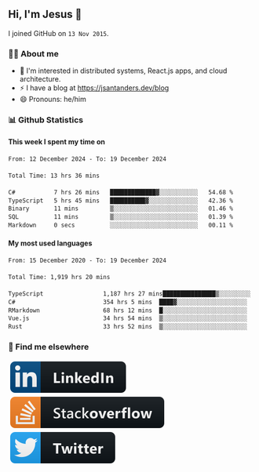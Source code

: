 ## Hi, I'm Jesus 👋

I joined GitHub on `13 Nov 2015`.

<!-- Talking about you -->

### 👨‍💻 About me

- 👦 I'm interested in distributed systems, React.js apps, and cloud architecture.
- ⚡️ I have a blog at <https://jsantanders.dev/blog>
- 😄 Pronouns: he/him

### 📊 Github Statistics

#### This week I spent my time on

<!--START_SECTION:weekly-->

```txt
From: 12 December 2024 - To: 19 December 2024

Total Time: 13 hrs 36 mins

C#           7 hrs 26 mins   █████████████▓░░░░░░░░░░░   54.68 %
TypeScript   5 hrs 45 mins   ██████████▓░░░░░░░░░░░░░░   42.36 %
Binary       11 mins         ▒░░░░░░░░░░░░░░░░░░░░░░░░   01.46 %
SQL          11 mins         ▒░░░░░░░░░░░░░░░░░░░░░░░░   01.39 %
Markdown     0 secs          ░░░░░░░░░░░░░░░░░░░░░░░░░   00.11 %
```

<!--END_SECTION:weekly-->

#### My most used languages

<!--START_SECTION:alltime-->

```txt
From: 15 December 2020 - To: 19 December 2024

Total Time: 1,919 hrs 20 mins

TypeScript                 1,187 hrs 27 mins███████████████▒░░░░░░░░░   61.87 %
C#                         354 hrs 5 mins  ████▓░░░░░░░░░░░░░░░░░░░░   18.45 %
RMarkdown                  68 hrs 12 mins  █░░░░░░░░░░░░░░░░░░░░░░░░   03.55 %
Vue.js                     34 hrs 54 mins  ▒░░░░░░░░░░░░░░░░░░░░░░░░   01.82 %
Rust                       33 hrs 52 mins  ▒░░░░░░░░░░░░░░░░░░░░░░░░   01.77 %
```

<!--END_SECTION:alltime-->

### 📢 Find me elsewhere

<p>
  <a target="_blank" href="https://linkedin.com/in/jsantanders">
    <img src="https://github.com/jsantanders/jsantanders/blob/master/img/linkedin.svg" alt="LinkedIn" style="vertical-align:top; margin:4px">
  </a>
  
  <a target="_blank" href="https://stackoverflow.com/users/7318331/jesus-santander">
    <img src="https://github.com/jsantanders/jsantanders/blob/master/img/stackoverflow.svg" alt="StackOverflow" style="vertical-align:top; margin:4px">
  </a>
  
  <a target="_blank" href="http://twitter.com/jsantanders">
    <img src="https://github.com/jsantanders/jsantanders/blob/master/img/twitter.svg" alt="Twitter" style="vertical-align:top; margin:4px">
  </a>
</p>
